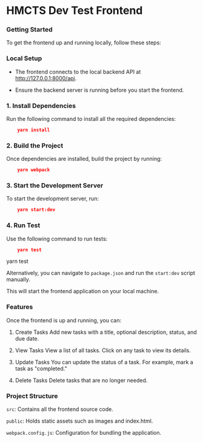 # HMCTS Dev Test Frontend

### Getting Started
To get the frontend up and running locally, follow these steps:

### **Local Setup**

* The frontend connects to the local backend API at http://127.0.0.1:8000/api.

* Ensure the backend server is running before you start the frontend.

### 1. **Install Dependencies**
Run the following command to install all the required dependencies:

```json
    yarn install
```

### 2. **Build the Project**
Once dependencies are installed, build the project by running:

```json
    yarn webpack
```

### 3. **Start the Development Server**
To start the development server, run:

```json
    yarn start:dev
```

### 4. **Run Test**
Use the following command to run tests:

```json
    yarn test
```

yarn test

Alternatively, you can navigate to ```package.json``` and run the ```start:dev``` script manually.

This will start the frontend application on your local machine.

### **Features**

Once the frontend is up and running, you can:

1. Create Tasks
Add new tasks with a title, optional description, status, and due date.

2. View Tasks
View a list of all tasks. Click on any task to view its details.

3. Update Tasks
You can update the status of a task. For example, mark a task as "completed."

4. Delete Tasks
Delete tasks that are no longer needed.


### **Project Structure**

```src```: Contains all the frontend source code.

```public```: Holds static assets such as images and index.html.

```webpack.config.js```: Configuration for bundling the application.